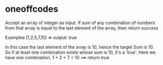 # oneoffcodes

Accept an array of integer as input. If sum of any combination of numbers from that array is equal to the last element of the array, then return success

Examples
[1,2,5,7,10] => output: true

In this case the last element of the array is 10, hence the target Sum is 10. So if at least one combination exists whose sum is 10, it's a 'true'. Here we have one combination, 1 + 2 + 7 = 10 ==> return true

